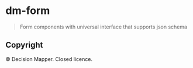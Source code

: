 # dm-form

> Form components with universal interface that supports json schema

## Copyright

&copy; Decision Mapper. Closed licence.
